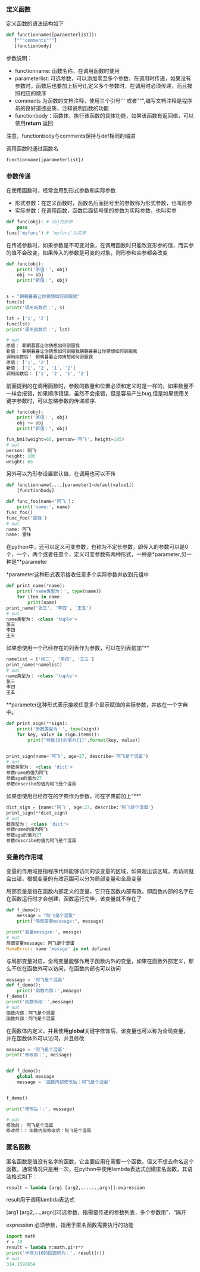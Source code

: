 ### 定义函数

定义函数的语法结构如下

 ```python
def functionname([parameterlist]):
    ["""comments"""]
    [functionbody]
 ```

参数说明：

* functionname: 函数名称，在调用函数时使用
* parameterlist: 可选参数，可以添加零至多个参数，在调用时传递，如果没有参数时，函数后也要加上括号(),定义多个参数时，在调用时必须传递，而且按照相应的顺序
* comments 为函数的文档注释，使用三个引号''' 或者""",编写文档注释是程序员的良好道德品质，注释说明函数的功能
* functionbody：函数体，执行该函数的具体功能，如果该函数有返回值，可以使用**return** 返回

注意，functionbody与comments保持与def相同的缩进

调用函数时通过函数名

```python
functionname([parameterlist])
```

### 参数传递

在使用函数时，经常会用到形式参数和实际参数

* 形式参数：在定义函数时，函数名后面括号里的参数称为形式参数，也叫形参
* 实际参数：在调用函数，函数后面括号里的参数为实际参数，也叫实参

```python
def func(obj): # obj为形参
    pass
func('myfunc') # 'myfunc'为实参
```

在传递参数时，如果参数是不可变对象，在调用函数时只能改变形参的值，而实参的值不会改变，如果传入的参数是可变的对象，则形参和实参都会改变

```python
def func(obj):
    print('原值：', obj)
    obj += obj
    print("新值：", obj)


s = "朝朝暮暮让你猜想如何驯服我"
func(s)
print('调用函数后：', s)

lst = ['1', '2']
func(lst)
print('调用函数后：', lst)

# out
原值： 朝朝暮暮让你猜想如何驯服我
新值： 朝朝暮暮让你猜想如何驯服我朝朝暮暮让你猜想如何驯服我
调用函数后： 朝朝暮暮让你猜想如何驯服我
原值： ['1', '2']
新值： ['1', '2', '1', '2']
调用函数后： ['1', '2', '1', '2']
```

前面提到的在调用函数时，参数的数量和位置必须和定义时是一样的，如果数量不一样会报错，如果顺序错误，虽然不会报错，但是容易产生bug,但是如果使用关键字参数时，可以忽略参数的传递顺序.

```python
def func(obj):
    print('原值：', obj)
    obj += obj
    print("新值：", obj)

fun_bmi(weight=65, person='阿飞', height=185)
# out
person: 阿飞
height: 185
weight: 65
```

另外可以为形参设置默认值，在调用也可以不传

```python
def functionname(...,[parameter1=defaultvalue1])
	[functionbody]
```

```python
def func_foo(name='阿飞'):
    print('name:', name)
func_foo()
func_foo('雷锋')
# out
name: 阿飞
name: 雷锋
```

在python中，还可以定义可变参数，也称为不定长参数，即传入的参数可以是0个，一个，两个或者任意个，定义可变参数有两种形式，一种是*parameter,另一种是**parameter

*parameter这种形式表示接收任意多个实际参数并放到元组中

```python
def print_name(*name):
    print('name类型为：', type(name))
    for item in name:
        print(name)
print_name('张三', '李四', '王五')
# out
name类型为： <class 'tuple'>
张三
李四
王五
```

如果想使用一个已经存在的列表作为参数，可以在列表前加”*“

```python
namelist = ['张三', '李四', '王五']
print_name(*namelist)
# out
name类型为： <class 'tuple'>
张三
李四
王五
```

**parameter这种形式表示接收任意多个显示赋值的实际参数，并放在一个字典中。

```python
def print_sign(**sign):
    print('参数类型为：', type(sign))
    for key, value in sign.items():
        print("参数{0}的值为{1}".format(key, value))


print_sign(name='阿飞', age=27, describe='阿飞是个混蛋')
# out
参数类型为： <class 'dict'>
参数name的值为阿飞
参数age的值为27
参数describe的值为阿飞是个混蛋
```

如果想使用已经存在的字典作为参数，可在字典前加上”**“

```python
dict_sign = {name:'阿飞', age:27, describe:'阿飞是个混蛋'}
print_sign(**dict_sign)
# out
数类型为： <class 'dict'>
参数name的值为阿飞
参数age的值为27
参数describe的值为阿飞是个混蛋
```

### 变量的作用域

变量的作用域是指程序代码能够访问的该变量的区域，如果超出该区域，再访问就会出错，根据变量的有效范围可以分为局部变量和全局变量

局部变量是指在函数内部定义的变量，它只在函数内部有效。即函数内部的名字在在函数运行时才会创建，函数运行完毕，该变量就不存在了

```python
def f_demo():
    message = "阿飞是个混蛋"
    print("局部变量message:", message)

print('变量messgae:', messge)
# out
局部变量message: 阿飞是个混蛋
NameError: name 'messge' is not defined
```

与局部变量对应，全局变量能够作用于函数内外的变量，如果在函数外部定义，那么不仅在函数外可以访问，在函数内部也可以访问

```python
message = '阿飞是个混蛋'
def f_demo():
    print('函数内部：',meaage)
f_demo()
print('函数外部：',message)
# out
函数内部：阿飞是个混蛋
函数外部：阿飞是个混蛋
```

在函数体内定义，并且使用**global**关键字修饰后，该变量也可以称为全局变量，并在函数体外可以访问，并且修改

```python
message = '阿飞是个混蛋'
print('修改前：', message)


def f_demo():
    global message
    message = '函数内部修改后：阿飞是个混蛋'


f_demo()

print('修改后：:', message)

# out
修改前： 阿飞是个混蛋
修改后：: 函数内部修改后：阿飞是个混蛋
```

### 匿名函数

匿名函数是值没有名字的函数，它主要应用在需要一个函数，但又不想去命名这个函数，通常情况只是用一次，在python中使用lambda表达式创建匿名函数，其语法格式如下：

```python
result = lambda [arg1 [arg2,......,argn]]:expression
```

result用于调用lambda表达式

[arg1 [arg2,....,argn]]可选参数，指需要传递的参数列表，多个参数用”，“隔开

expression 必须参数，指用于匿名函数需要执行的功能

```python
import math
r = 10
result = lambda r:math.pi*r*r
print('半径为10的圆面积为：', result(r))
# out
314.1592654
```

